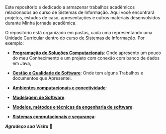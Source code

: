 Este repositório é dedicado a armazenar trabalhos acadêmicos relacionados ao curso de Sistemas de Informação. Aqui você encontrará projetos, estudos de caso, apresentações e outros materiais desenvolvidos durante Minha jornada acadêmica.

O repositório está organizado em pastas, cada uma representando uma Unidade Curricular dentro do curso de Sistemas de Informação. Por exemplo:

* <a href="https://github.com/Geo0703/Faculdade/tree/main/Programa%C3%A7%C3%A3o%20de%20Solu%C3%A7%C3%B5es%20Computacionais">**Programação de Soluções Computacionais**</a>: Onde apresento um pouco do meu Conhecimento e um projeto com conexão com banco de dados em Java,

* <a href="https://github.com/Geo0703/Faculdade/tree/main/Gestão%20e%20Qualidade%20de%20Software">**Gestão e Qualidade de Software**</a>: Onde tem alguns Trabalhos e documentos que Apresentei.

* <a href="https://github.com/Geo0703/Faculdade/tree/main/Ambientes%20computacionais%20e%20conectividade">**Ambientes computacionais e conectividade**</a>:

* <a
href="https://github.com/Geo0703/Faculdade/tree/main/Modelagem%20de%20software">**Modelagem de Software**</a>:

* <a href="https://github.com/Geo0703/Faculdade/tree/main/Modelos%2C%20m%C3%A9todos%20e%20t%C3%A9cnicas%20da%20engenharia%20de%20software">**Modelos, métodos e técnicas da engenharia de software**</a>:

* <a href="https://github.com/Geo0703/Faculdade/tree/main/Sistemas%20computacionais%20e%20segurana">**Sistemas computacionais e segurança**</a>:


_**Agradeço sua Visita**_ :slightly_smiling_face:
